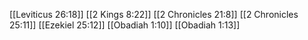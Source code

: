 [[Leviticus 26:18]]
[[2 Kings 8:22]]
[[2 Chronicles 21:8]]
[[2 Chronicles 25:11]]
[[Ezekiel 25:12]]
[[Obadiah 1:10]]
[[Obadiah 1:13]]
